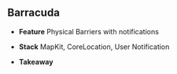 ## Barracuda
- **Feature** Physical Barriers with notifications

- **Stack** MapKit, CoreLocation, User Notification

- **Takeaway** 
<!--| Quick Description  |  How? |  -->
<!--|---|---|---|-->
<!--|   |   |   -->
<!--|   |   |    -->

```Swift

```
    

<!--![Walkthrough]()-->
<!--![Walkthrough]()-->
<!-- [Visit Project]() -->

